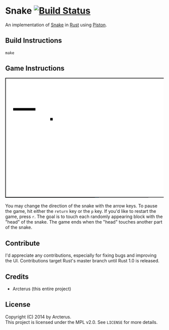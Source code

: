 Snake [![Build Status](https://api.travis-ci.org/Arcterus/rust-snake.svg?branch=master)](https://travis-ci.org/Arcterus/rust-snake)
================

An implementation of [Snake](http://en.wikipedia.org/wiki/Snake_(video_game))
in [Rust](https://github.com/rust-lang/rust) using
[Piston](https://github.com/PistonDevelopers/piston).

Build Instructions
------------------

```
make
```

Game Instructions
-----------------

![screenshot](https://raw.githubusercontent.com/arcterus/rust-snake/master/rust-snake.png)

You may change the direction of the snake with the arrow keys.  To pause the
game, hit either the ```return``` key or the ```p``` key.  If you'd like to
restart the game, press ```r```.  The goal is to touch each randomly appearing
block with the "head" of the snake.  The game ends when the "head" touches
another part of the snake.

Contribute
----------

I'd appreciate any contributions, especially for fixing bugs and improving the
UI.  Contributions target Rust's master branch until Rust 1.0 is released.

Credits
-------

* Arcterus (this entire project)

License
-------

Copyright (C) 2014 by Arcterus.  
This project is licensed under the MPL v2.0.  See ```LICENSE``` for more
details.
